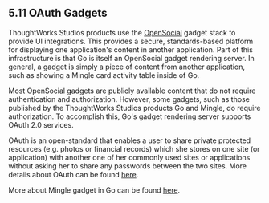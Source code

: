 ##  5.11 OAuth Gadgets

ThoughtWorks Studios products use the [OpenSocial](http://opensocial.org) gadget stack to provide UI integrations. This provides a secure, standards-based platform for displaying one application's content in another application. Part of this infrastructure is that Go is itself an OpenSocial gadget rendering server. In general, a gadget is simply a piece of content from another application, such as showing a Mingle card activity table inside of Go.

Most OpenSocial gadgets are publicly available content that do not require authentication and authorization. However, some gadgets, such as those published by the ThoughtWorks Studios products Go and Mingle, do require authorization. To accomplish this, Go's gadget rendering server supports OAuth 2.0 services.

OAuth is an open-standard that enables a user to share private protected resources (e.g. photos or financial records) which she stores on one site (or application) with another one of her commonly used sites or applications without asking her to share any passwords between the two sites. More details about OAuth can be found [here](http://www.thoughtworks.com/products/docs/go/current/help/what_is_oauth.html). 

More about Mingle gadget in Go can be found [here](5.4.md).

